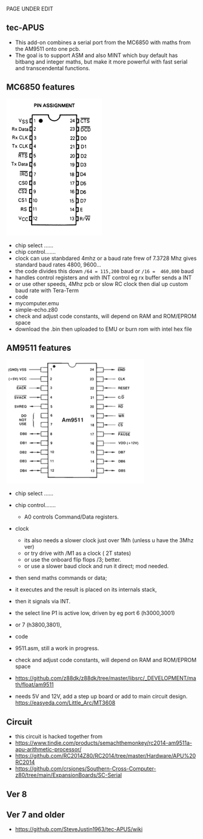 PAGE UNDER EDIT



## tec-APUS

- This add-on combines a serial port from the MC6850 with maths from the AM9511 onto one pcb. 
- The goal is to support ASM and also MINT which buy default has bitbang and integer maths, but make it more powerful with fast serial and transcendental functions.


## MC6850 features
![](https://github.com/SteveJustin1963/tec-APUS/blob/master/pics/6850chip.png)   

- chip select ......
- chip control.......
- clock can use stanbdared 4mhz or a baud rate frew of 7.3728 Mhz gives standard baud rates 4800, 9600... 
- the code divides this down  `/64 = 115,200` baud or `/16 =  460,800` baud 
- handles control registers and with INT control eg rx buffer sends a INT
- or use other speeds, 4Mhz pcb or slow RC clock then dial up custom baud rate with Tera-Term 
- code
- mycomputer.emu
- simple-echo.z80
- check and adjust code constants, will depend on RAM and ROM/EPROM space
- download the .bin then uploaded to EMU or burn rom with intel hex file

## AM9511 features
![](https://github.com/SteveJustin1963/tec-APUS/blob/master/pics/9511chip.png)   

- chip select ......
- chip control.......
  - A0 controls Command/Data registers.
- clock
  - its also needs a slower clock just over 1Mh (unless u have the 3Mhz ver) 
  - or try drive with /M1 as a clock ( 2T states) 
  - or use the onboard flip flops /3; better. 
  - or use a slower baud clock and run it direct; mod needed.

- then send maths commands or data; 
- it executes and the result is placed on its internals stack, 
- then it signals via INT.
- the select line P1 is active low, driven by eg port 6 (h3000,3001) 
- or 7 (h3800,3801), 
- code
- 9511.asm, still a work in progress.
- check and adjust code constants, will depend on RAM and ROM/EPROM space
- https://github.com/z88dk/z88dk/tree/master/libsrc/_DEVELOPMENT/math/float/am9511
- needs 5V and 12V, add a step up board or add to main circuit design. https://easyeda.com/Little_Arc/MT3608





## Circuit

- this circuit is hacked together from
- https://www.tindie.com/products/semachthemonkey/rc2014-am9511a-apu-arithmetic-processor/
- https://github.com/RC2014Z80/RC2014/tree/master/Hardware/APU%20RC2014
- https://github.com/crsjones/Southern-Cross-Computer-z80/tree/main/ExpansionBoards/SC-Serial


## Ver 8

## Ver 7 and older 
- https://github.com/SteveJustin1963/tec-APUS/wiki




